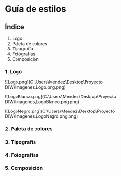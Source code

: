 # Guía de estilos



## Índice 

1. Logo 
2. Paleta de colores
3. Tipografía 
4. Fotografías
5. Composición







### 1. Logo

![Logo.png](C:\Users\Mendez\Desktop\Proyecto DIW\Imagenes\Logo.png.png)

![LogoBlanco.png](C:\Users\Mendez\Desktop\Proyecto DIW\Imagenes\LogoBlanco.png.png)

![LogoNegro.png](C:\Users\Mendez\Desktop\Proyecto DIW\Imagenes\LogoNegro.png.png)

### 2. Paleta de colores

### 3. Tipografía

### 4. Fotografías

### 5. Composición

